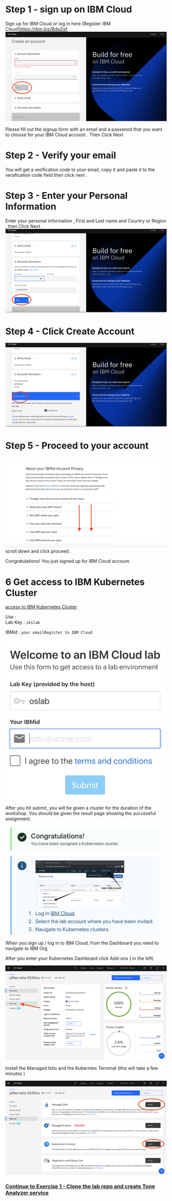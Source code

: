 
# Step 1 - sign up on IBM Cloud

Sign up for IBM Cloud or log in here [Register IBM Cloud]https://ibm.biz/BdqZqf​
![](../README_images/sing1.png)

Please fill out the signup form with an email and a password that you want to choose for your IBM Cloud account . 
Then Click Next 

# Step 2 - Verify your email

You will get a verification code to your email, copy it and paste it to the verafication code field then click next .

# Step 3 - Enter your Personal Information

‌Enter your personal information , First and Last name and Country or Region , then Click Next .
![](../README_images/sign3.png)

# Step 4 - Click Create Account 
![](../README_images/sign4.png)
# Step 5 - Proceed to your account 
![](../README_images/sign5.png)
scroll down  and click proceed . 

Congratulations! You just signed up for IBM Cloud account. 


# 6 Get access to IBM Kubernetes Cluster
[access to IBM Kubernetes  Cluster](https://ikskubeweb.mybluemix.net/)

Use :  
     Lab Key : `ikslab`
 
  IBMid : `your emailRegister to IBM Cloud`    

![](../README_images/oslab.png)


After you hit submit, you will be given a cluster for the duration of the workshop.
You should be given the result page showing the successful assignment.
![](../README_images/reg2.png)

When you sign up / log in to IBM Cloud, from the Dashboard you need to navigate to IBM Org

After you enter your Kubernetes Dashboard click Add-ons ( in the left) 

![](../README_images/addons.png)

Install the Managed Istio and the Kuberntes Terminal (this will take a few minutes ) 

![](../README_images/install.png)

### [Continue to Exercise 1 - Clone the lab repo and create Tone Analyzer service](../exercise-1/README.md)
